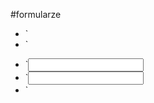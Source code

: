 #formularze
* `<?php require("NAZWA_PLIKU.php"); ?>
* `<form action="NAZWA_PLIKU.php" method="POST/GET">
* `<input type='text' name='XD'>
* `<input type='sumbit' name='wyslij'>
* `</from>

